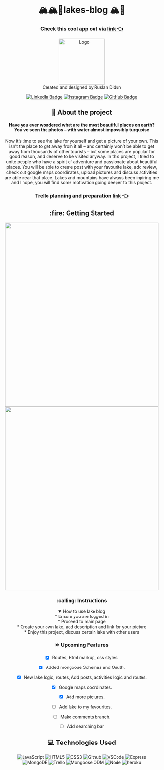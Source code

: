 <div align = "center">

# 🏔🏔🗻lakes-blog 🏔🗻

<div id="description" align="center">


  
### Check this cool app out via [link 👈](https://mongoose-lakes-blog.herokuapp.com/lakes/login)

<div align="center">
    <img src="https://i.imgur.com/sp6rdaz.png" alt="Logo" width="150" height="150">

<div id="description" align="center">
 Created and designed by Ruslan Didun

[![LinkedIn Badge](https://img.shields.io/badge/-RuslanDidun-blue?style=flat&logo=Linkedin&logoColor=black)](https://www.linkedin.com/in/ruslan-didun/)
[![Instagram Badge](https://img.shields.io/badge/-wanderlust_unlimited-skyblue?style=flat&logo=Instagram&logoColor=black)](https://www.instagram.com/wanderlust_unlimited_/)
[![GitHub Badge](https://img.shields.io/badge/-RuslanDidun-junglegreen?style=flat&logo=GitHub&logoColor=black)](https://github.com/RuslanDidun)


## :pencil: About the project
#### Have you ever wondered what are the most beautiful places on earth? You’ve seen the photos – with water almost impossibly turquoise 
Now it’s time to see the lake for yourself and get a picture of your own. This isn’t the place to get away from it all – 
and certainly won’t be able to get away from thousands of other tourists – 
but some places are popular for good reason, and deserve to be visited anyway.
    In this project, I tried to unite people who have a spirit of adventure and passionate about beautiful places. 
You will be able to create post with your favourite lake, add review, check out google maps coordinates, upload pictures 
and discuss activities are able near that place.
Lakes and mountains have always been inpiring me and I hope, you will find some motivation going deeper to this project.

### Trello planning and preparation [link 👈](https://trello.com/b/r6RMp0md/project-2)



<h2>:fire: Getting Started</h2>
<div id="header" align="center">
</div>

<span id="header" align="left">
 <img src="https://i.imgur.com/wOsP0Pf.png" width="500" height="600">
</span>

<span id="header" align="left">
 <img src="https://i.imgur.com/cxZazja.png" width="500" height="600">
</span>



<h3>:calling: Instructions</h3>
<details open>
  <summary>How to use lake blog</summary>
    <div>* Ensure you are logged in </div>
    <div>* Proceed to main page </div>
    <div>* Create your own lake, add description and link for your picture</div>
    <div>* Enjoy this project, discuss certain lake with other users</div>
</details>
</div>


### :fast_forward: Upcoming Features

- [x] Routes, Html markup, css styles.

- [x] Added mongoose Schemas and Oauth.
  
- [x] New lake logic, routes, Add posts, activities logic and routes. 

- [x] Google maps coordinates.
 
- [x] Add more pictures.

- [ ] Add lake to my favourites.
  
- [ ] Make comments branch.

- [ ] Add searching bar

## :computer: Technologies Used
![JavaScript](https://img.shields.io/badge/-JavaScript-05122A?style=flat&logo=javascript)
![HTML5](https://img.shields.io/badge/-HTML5-05122A?style=flat&logo=html5)
![CSS3](https://img.shields.io/badge/-CSS-05122A?style=flat&logo=css3)
![Github](https://img.shields.io/badge/-GitHub-05122A?style=flat&logo=github)
![VSCode](https://img.shields.io/badge/-VS_Code-05122A?style=flat&logo=visualstudio)
![Express](https://img.shields.io/badge/-Express-05122A?style=flat&logo=Express)
![MongoDB](https://img.shields.io/badge/-MongoDB-05122A?style=flat&logo=mongodb)
![Trello](https://img.shields.io/badge/-Trello-05122A?style=flat&logo=trello)
![Mongoose ODM](https://img.shields.io/badge/-Mongoose_ODM-05122A?style=flat&logo=mongodb)
![Node](https://img.shields.io/badge/-Node.js-05122A?style=flat&logo=node.js)
![heroku](https://img.shields.io/badge/-Heroku-05122A?style=flat&logo=Heroku)
